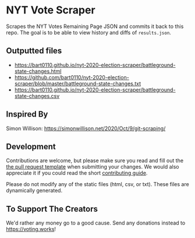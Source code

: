 # NYT Vote Scraper
Scrapes the NYT Votes Remaining Page JSON and commits it back to this repo. The goal is to be able to view history and diffs of `results.json`.

## Outputted files

- <https://bart0110.github.io/nyt-2020-election-scraper/battleground-state-changes.html>
- <https://github.com/bart0110/nyt-2020-election-scraper/blob/master/battleground-state-changes.txt>
- <https://bart0110.github.io/nyt-2020-election-scraper/battleground-state-changes.csv>


## Inspired By
Simon Willison: https://simonwillison.net/2020/Oct/9/git-scraping/



## Development

Contributions are welcome, but please make sure you read and fill out the [the pull request template](.github/pull_request_template.md) when submitting your changes. We would also appreciate it if you could read the short [contributing guide](https://github.com/alex/nyt-2020-election-scraper/blob/master/CONTRIBUTING.md).

Please do not modify any of the static files (html, csv, or txt). These files are dynamically generated.

## To Support The Creators
We'd rather any money go to a good cause. Send any donations instead to https://voting.works!
